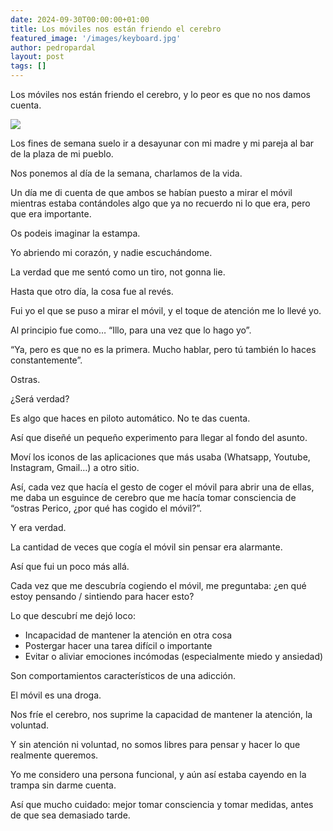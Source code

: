 ```yaml
---
date: 2024-09-30T00:00:00+01:00
title: Los móviles nos están friendo el cerebro
featured_image: '/images/keyboard.jpg'
author: pedropardal
layout: post
tags: []
---
```


Los móviles nos están friendo el cerebro, y lo peor es que no nos damos cuenta.

![](/images/blog/1725177724345.jpg)

Los fines de semana suelo ir a desayunar con mi madre y mi pareja al bar de la plaza de mi pueblo.

Nos ponemos al día de la semana, charlamos de la vida.

Un día me di cuenta de que ambos se habían puesto a mirar el móvil mientras estaba contándoles algo que ya no recuerdo ni lo que era, pero que era importante.

Os podeis imaginar la estampa.

Yo abriendo mi corazón, y nadie escuchándome.

La verdad que me sentó como un tiro, not gonna lie.

Hasta que otro día, la cosa fue al revés.

Fui yo el que se puso a mirar el móvil, y el toque de atención me lo llevé yo.

Al principio fue como… “Illo, para una vez que lo hago yo”.

“Ya, pero es que no es la primera. Mucho hablar, pero tú también lo haces constantemente”.

Ostras.

¿Será verdad?

Es algo que haces en piloto automático. No te das cuenta.

Así que diseñé un pequeño experimento para llegar al fondo del asunto.

Moví los iconos de las aplicaciones que más usaba (Whatsapp, Youtube, Instagram, Gmail…) a otro sitio.

Así, cada vez que hacía el gesto de coger el móvil para abrir una de ellas, me daba un esguince de cerebro que me hacía tomar consciencia de “ostras Perico, ¿por qué has cogido el móvil?”.

Y era verdad.

La cantidad de veces que cogía el móvil sin pensar era alarmante.

Así que fui un poco más allá. 

Cada vez que me descubría cogiendo el móvil, me preguntaba: ¿en qué estoy pensando / sintiendo para hacer esto?

Lo que descubrí me dejó loco:

- Incapacidad de mantener la atención en otra cosa
- Postergar hacer una tarea difícil o importante
- Evitar o aliviar emociones incómodas (especialmente miedo y ansiedad)

Son comportamientos característicos de una adicción.

El móvil es una droga.

Nos fríe el cerebro, nos suprime la capacidad de mantener la atención, la voluntad.

Y sin atención ni voluntad, no somos libres para pensar y hacer lo que realmente queremos.

Yo me considero una persona funcional, y aún así estaba cayendo en la trampa sin darme cuenta.

Así que mucho cuidado: mejor tomar consciencia y tomar medidas, antes de que sea demasiado tarde.
